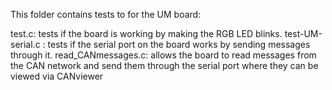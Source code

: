This folder contains tests to for the UM board:

test.c: tests if the board is working by making the RGB LED blinks.
test-UM-serial.c : tests if the serial port on the board works by sending messages through it.
read_CANmessages.c: allows the board to read messages from the CAN network and send them through the serial port where they can be viewed via CANviewer
